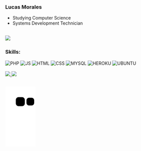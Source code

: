 ### Lucas Morales 

- Studying Computer Science
- Systems Development Technician
<br/>
  <a href="https://www.linkedin.com/in/lucasvmorales/" target="_blank"><img src="https://img.shields.io/badge/-LinkedIn-%230077B5?style=for-the-badge&logo=linkedin&logoColor=white" target="_blank"></a> 
 <br/>

### Skills:
<div style="display: inline_block">
  <img align="center" alt="PHP" height="30" src="https://img.shields.io/badge/PHP-777BB4?style=for-the-badge&logo=php&logoColor=white"> 	
  <img align="center" alt="JS" height="30" src="https://img.shields.io/badge/JavaScript-F7DF1E?style=for-the-badge&logo=javascript&logoColor=black">
  <img align="center" alt="HTML" height="30" src="https://img.shields.io/badge/HTML-239120?style=for-the-badge&logo=html5&logoColor=white">
  <img align="center" alt="CSS" height="30" src="https://img.shields.io/badge/CSS3-1572B6?style=for-the-badge&logo=css3&logoColor=white">
  <img align="center" alt="MYSQL" height="30" src="https://img.shields.io/badge/MySQL-00000F?style=for-the-badge&logo=mysql&logoColor=white"> 
  <img align="center" alt="HEROKU" height="30" src="https://img.shields.io/badge/Heroku-430098?style=for-the-badge&logo=heroku&logoColor=white">  
  <img align="center" alt="UBUNTU" height="30" src="https://img.shields.io/badge/Ubuntu-E95420?style=for-the-badge&logo=ubuntu&logoColor=white">
</div>
<br/>

<div>
  <a href="https://github.com/lvmorales1">
  <img height="160em" src="https://github-readme-stats.vercel.app/api?username=lvmorales1&show_icons=true&theme=dark&include_all_commits=true&count_private=true"/>
  <img height="160em" src="https://github-readme-stats.vercel.app/api/top-langs/?username=lvmorales1&layout=compact&langs_count=7&theme=dark"/>
</div>
  
  ##
 
  ![Snake animation](https://github.com/rafaballerini/rafaballerini/blob/output/github-contribution-grid-snake.svg)
 
</div>
